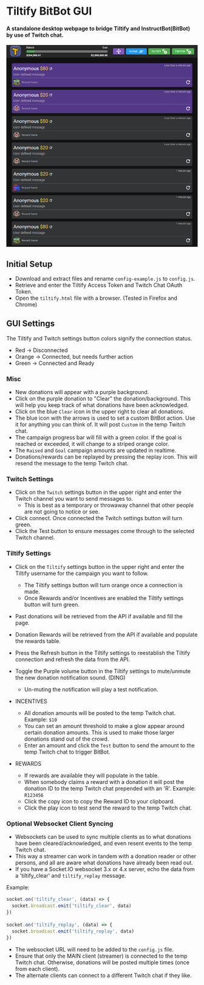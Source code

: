 # Tiltify BitBot GUI

#### A standalone desktop webpage to bridge Tiltify and InstructBot(BitBot) by use of Twitch chat. 
![Example Image](./example.png)

## Initial Setup
* Download and extract files and rename ``config-example.js`` to ``config.js``.
* Retrieve and enter the Tiltify Access Token and Twitch Chat OAuth Token.
* Open the ``tiltify.html`` file with a browser. (Tested in Firefox and Chrome)

## GUI Settings
The Tiltify and Twitch settings button colors signify the connection status.
* Red -> Disconnected
* Orange -> Connected, but needs further action
* Green -> Connected and Ready

### Misc
* New donations will appear with a purple background.
* Click on the purple donation to "Clear" the donation/background. This will help you keep track of what donations have been acknowledged.
* Click on the blue ``Clear`` icon in the upper right to clear all donations.
* The blue icon with the arrows is used to set a custom BitBot action. Use it for anything you can think of. It will post ``Custom`` in the temp Twitch chat.
* The campaign progress bar will fill with a green color. If the goal is reached or exceeded, it will change to a striped orange color.
* The ``Raised`` and ``Goal`` campaign amounts are updated in realtime.
* Donations/rewards can be replayed by pressing the replay icon. This will resend the message to the temp Twitch chat. 

### Twitch Settings
* Click on the ``Twitch`` settings button in the upper right and enter the Twitch channel you want to send messages to.
  * This is best as a temporary or throwaway channel that other people are not going to notice or see.
* Click connect. Once connected the Twitch settings button will turn green.
* Click the Test button to ensure messages come through to the selected Twitch channel.

### Tiltify Settings
* Click on the ``Tiltify`` settings button in the upper right and enter the Tiltify username for the campaign you want to follow.
  * The Tiltify settings button will turn orange once a connection is made.
  * Once Rewards and/or Incentives are enabled the Tiltify settings button will turn green.
* Past donations will be retrieved from the API if available and fill the page.
* Donation Rewards will be retrieved from the API if available and populate the rewards table.
* Press the Refresh button in the Tiltify settings to reestablish the Tiltify connection and refresh the data from the API.
* Toggle the Purple volume button in the Tiltify settings to mute/unmute the new donation notification sound. (DING)
  * Un-muting the notification will play a test notification.


 * INCENTIVES
    * All donation amounts will be posted to the temp Twitch chat. Example: ``$10``
    * You can set an amount threshold to make a glow appear around certain donation amounts. This is used to make those larger donations stand out of the crowd.
    * Enter an amount and click the ``Test`` button to send the amount to the temp Twitch chat to trigger BitBot.
  * REWARDS
    * If rewards are available they will populate in the table.
    * When somebody claims a reward with a donation it will post the donation ID to the temp Twitch chat prepended with an 'R'. Example: ``R123456``
    * Click the copy icon to copy the Reward ID to your clipboard.
    * Click the play icon to test send the reward to the temp Twitch chat.
    
### Optional Websocket Client Syncing
* Websockets can be used to sync multiple clients as to what donations have been cleared/acknowledged, and even resent events to the temp Twitch chat.
* This way a streamer can work in tandem with a donation reader or other persons, and all are aware what donations have already been read out.
* If you have a Socket.IO websocket 3.x or 4.x server, echo the data from a 'tiltify_clear' and ``tiltify_replay`` message.

Example:
```js
socket.on('tiltify_clear', (data) => {
  socket.broadcast.emit('tiltify_clear', data)
})

socket.on('tiltify_replay', (data) => {
  socket.broadcast.emit('tiltify_replay', data)
})
```
* The websocket URL will need to be added to the ``config.js`` file.
* Ensure that only the MAIN client (streamer) is connected to the temp Twitch chat. Otherwise, donations will be posted multiple times (once from each client).
* The alternate clients can connect to a different Twitch chat if they like.
